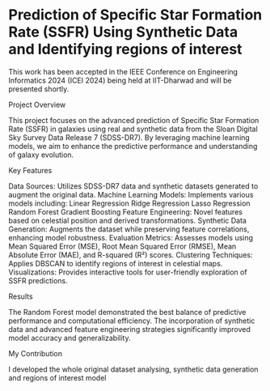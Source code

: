 # Prediction of Specific Star Formation Rate (SSFR) Using Synthetic Data and Identifying regions of interest

This work has been accepted in the IEEE Conference on Engineering Informatics 2024 (ICEI 2024) being held at IIT-Dharwad and will be presented shortly.

Project Overview

This project focuses on the advanced prediction of Specific Star Formation Rate (SSFR) in galaxies using real and synthetic data from the Sloan Digital Sky Survey Data Release 7 (SDSS-DR7). By leveraging machine learning models, we aim to enhance the predictive performance and understanding of galaxy evolution.

Key Features

Data Sources: Utilizes SDSS-DR7 data and synthetic datasets generated to augment the original data.
Machine Learning Models: Implements various models including:
Linear Regression
Ridge Regression
Lasso Regression
Random Forest
Gradient Boosting
Feature Engineering: Novel features based on celestial position and derived transformations.
Synthetic Data Generation: Augments the dataset while preserving feature correlations, enhancing model robustness.
Evaluation Metrics: Assesses models using Mean Squared Error (MSE), Root Mean Squared Error (RMSE), Mean Absolute Error (MAE), and R-squared (R²) scores.
Clustering Techniques: Applies DBSCAN to identify regions of interest in celestial maps.
Visualizations: Provides interactive tools for user-friendly exploration of SSFR predictions.

Results

The Random Forest model demonstrated the best balance of predictive performance and computational efficiency. The incorporation of synthetic data and advanced feature engineering strategies significantly improved model accuracy and generalizability.

My Contribution

I developed the whole original dataset analysing, synthetic data generation and regions of interest model



